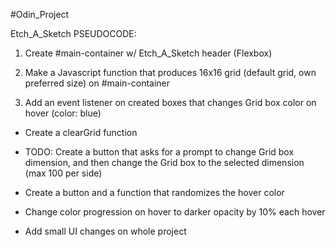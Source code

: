 #Odin_Project

Etch_A_Sketch PSEUDOCODE:

1) Create #main-container w/ Etch_A_Sketch header (Flexbox)

2) Make a Javascript function that produces 16x16 grid (default grid, own preferred size) on #main-container

3) Add an event listener on created boxes that changes Grid box color on hover (color: blue)

- Create a clearGrid function

- TODO: Create a button that asks for a prompt to change Grid box dimension, and then change the Grid box to the selected dimension (max 100 per side)

- Create a button and a function that randomizes the hover color
- Change color progression on hover to darker opacity by 10% each hover

- Add small UI changes on whole project